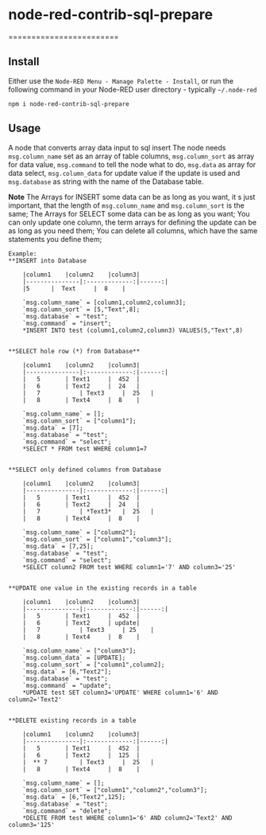 # node-red-contrib-sql-prepare
========================

Install
-------

Either use the `Node-RED Menu - Manage Palette - Install`, or run the following command in your Node-RED user directory - typically `~/.node-red`

    npm i node-red-contrib-sql-prepare


Usage
-----

A node that converts array data input to sql insert
	The node needs 
	`msg.column_name` set as an array of table columns, 
	`msg.column_sort` as array for data value,
	`msg.command` to tell the node what to do, 
	`msg.data` as array for data select,
	`msg.column_data` for update value if the update is used and 
	`msg.database` as string with the name of the Database table.
	
**Note**
The Arrays for INSERT some data can be as long as you want, it s just important, that the length of `msg.column_name` and `msg.column_sort` is the same;
The Arrays for SELECT some data can be as long as you want;
You can only update one column, the term arrays for defining the update can be as long as you need them;
You can delete all columns, which have the same statements you define them;
	
	
	Example:
	**INSERT into Database
		
		|column1	|column2	|column3|
		|---------------|:-------------:|------:|
		|5		|  Text   	|  8	|
		
		`msg.column_name` = [column1,column2,column3];
		`msg.column_sort` = [5,"Text",8];
		`msg.database` = "test";
		`msg.command` = "insert";
		*INSERT INTO test (column1,column2,column3) VALUES(5,"Text",8)
		
		
	**SELECT hole row (*) from Database**
		
		|column1	|column2	|column3|
		|---------------|:-------------:|------:|
		|   5		| Text1    	|  452	|
		|   6		| Text2		|  24	|
		|   7	    	| Text3		|  25	|	
		|   8	 	| Text4		|  8	|
		
		`msg.column_name` = [];
		`msg.column_sort` = ["column1"];
		`msg.data` = [7];
		`msg.database` = "test";
		`msg.command` = "select";
		*SELECT * FROM test WHERE column1=7
		
		
	**SELECT only defined columns from Database
		
		|column1	|column2	|column3|
		|---------------|:-------------:|------:|
		|   5		| Text1    	|  452	|
		|   6		| Text2		|  24	|
		|   7	    	| *Text3*	|  25	|	
		|   8	 	| Text4		|  8	|
		
		`msg.column_name` = ["column2"];
		`msg.column_sort` = ["column1","column3"];
		`msg.data` = [7,25];
		`msg.database` = "test";
		`msg.command` = "select";
		*SELECT column2 FROM test WHERE column1='7' AND column3='25'


	**UPDATE one value in the existing records in a table
		
		|column1	|column2	|column3|
		|---------------|:-------------:|------:|
		|   5		| Text1    	|  452	|
		|   6		| Text2		| update|
		|   7	    	| Text3		| 25	|	
		|   8	 	| Text4		|  8	|
		
		`msg.column_name` = ["column3"];
		`msg.column_data` = [UPDATE];
		`msg.column_sort` = ["column1",column2];
		`msg.data` = [6,"Text2"];
		`msg.database` = "test";
		`msg.command` = "update";
		*UPDATE test SET column3='UPDATE' WHERE column1='6' AND column2='Text2'


	**DELETE existing records in a table
		
		|column1	|column2	|column3|
		|---------------|:-------------:|------:|
		|   5		| Text1    	|  452	|
		|   6		| Text2		|  125	|
		|  ** 7	    	| Text3		|  25	|	
		|   8	 	| Text4		|  8	|
		
		`msg.column_name` = [];
		`msg.column_sort` = ["column1","column2","column3"];
		`msg.data` = [6,"Text2",125];
		`msg.database` = "test";
		`msg.command` = "delete";
		*DELETE FROM test WHERE column1='6' AND column2='Text2' AND column3='125'
